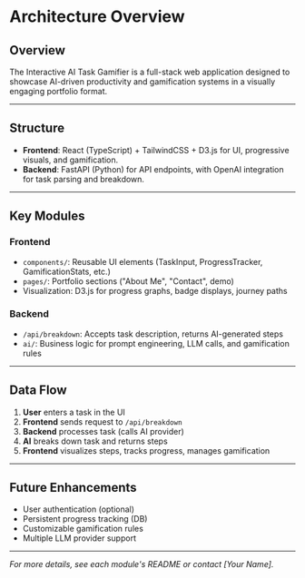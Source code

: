 # Architecture Overview

## Overview

The Interactive AI Task Gamifier is a full-stack web application designed to showcase AI-driven productivity and gamification systems in a visually engaging portfolio format.

---

## Structure

- **Frontend**: React (TypeScript) + TailwindCSS + D3.js for UI, progressive visuals, and gamification.
- **Backend**: FastAPI (Python) for API endpoints, with OpenAI integration for task parsing and breakdown.

---

## Key Modules

### Frontend

- `components/`: Reusable UI elements (TaskInput, ProgressTracker, GamificationStats, etc.)
- `pages/`: Portfolio sections ("About Me", "Contact", demo)
- Visualization: D3.js for progress graphs, badge displays, journey paths

### Backend

- `/api/breakdown`: Accepts task description, returns AI-generated steps
- `ai/`: Business logic for prompt engineering, LLM calls, and gamification rules

---

## Data Flow

1. **User** enters a task in the UI
2. **Frontend** sends request to `/api/breakdown`
3. **Backend** processes task (calls AI provider)
4. **AI** breaks down task and returns steps
5. **Frontend** visualizes steps, tracks progress, manages gamification

---

## Future Enhancements

- User authentication (optional)
- Persistent progress tracking (DB)
- Customizable gamification rules
- Multiple LLM provider support

---

*For more details, see each module's README or contact [Your Name].*
